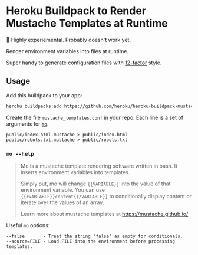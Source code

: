Heroku Buildpack to Render Mustache Templates at Runtime
========================================================

🚨 Highly experiemental. Probably doesn't work yet.

Render environment variables into files at runtime.

Super handy to generate configuration files with [12-factor](https://12factor.net/config) style.

Usage
------

Add this buildpack to your app:

```bash
heroku buildpacks:add https://github.com/heroku/heroku-buildpack-mustache.git
```

Create the file `mustache_templates.conf` in your repo. Each line is a set of arguments for [`mo`](https://github.com/tests-always-included/mo).

```
public/index.html.mustache > public/index.html
public/robots.txt.mustache > public/robots.txt
```

### `mo --help`

> Mo is a mustache template rendering software written in bash.  It inserts environment variables into templates.
>
> Simply put, mo will change `{{VARIABLE}}` into the value of that environment variable. You can use `{{#VARIABLE}}content{{/VARIABLE}}` to conditionally display content or iterate over the values of an array.
>
> Learn more about mustache templates at https://mustache.github.io/

Useful `mo` options:

```
--false       - Treat the string "false" as empty for conditionals.
--source=FILE - Load FILE into the environment before processing templates.
```
